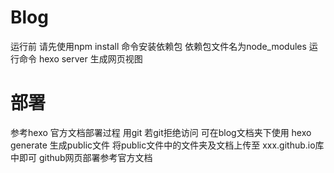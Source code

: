 # Blog
运行前 请先使用npm install 命令安装依赖包 依赖包文件名为node_modules
运行命令 hexo server 生成网页视图
# 部署
参考hexo 官方文档部署过程 用git
若git拒绝访问 可在blog文档夹下使用 hexo generate 生成public文件
将public文件中的文件夹及文档上传至 xxx.github.io库中即可
github网页部署参考官方文档
